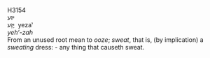 <body>
  <p>H3154<br>  יזע  <br> יֶזַע  ‎  yeza‛  <br><i>yeh‘-zah </i><br>From an unused root mean to <i>ooze</i>; <i>sweat</i>, that is, (by implication) a <i>sweating</i> dress: - any thing that causeth sweat.<br></p>
 </body>